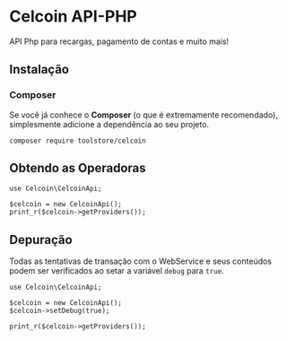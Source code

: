 # Celcoin API-PHP
API Php para recargas, pagamento de contas e muito mais!

## Instalação
### Composer
Se você já conhece o **Composer** (o que é extremamente recomendado), simplesmente adicione a dependência ao seu projeto.

```
composer require toolstore/celcoin
```

## Obtendo as Operadoras

```
use Celcoin\CelcoinApi;

$celcoin = new CelcoinApi();
print_r($celcoin->getProviders());

```
## Depuração

Todas as tentativas de transação com o WebService e seus conteúdos podem
ser verificados ao setar a variável `debug` para `true`.

```
use Celcoin\CelcoinApi;

$celcoin = new CelcoinApi();
$celcoin->setDebug(true);

print_r($celcoin->getProviders());

```